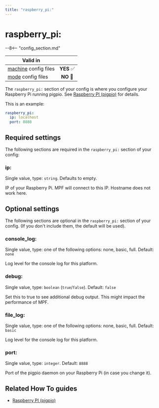 ```yaml
---
title: "raspberry_pi:"
---
```


# raspberry_pi:


--8<-- "config_section.md"

| Valid in | |
|-----|:----:|
|[machine](instructions/machine_config.md) config files |**YES** :white_check_mark:|
|[mode](instructions/mode_config.md) config files|**NO** :no_entry_sign:|

The `raspberry_pi:` section of your config is where you configure your
Raspberry Pi running pigpio. See [Raspberry PI (pigpio)](../hardware/rpi.md) for details.

This is an example:

``` yaml
raspberry_pi:
  ip: localhost
  port: 8888
```

## Required settings

The following sections are required in the `raspberry_pi:` section of
your config:

### ip:

Single value, type: `string`. Defaults to empty.

IP of your Raspberry Pi. MPF will connect to this IP. Hostname does not
work here.

## Optional settings

The following sections are optional in the `raspberry_pi:` section of
your config. (If you don't include them, the default will be used).

### console_log:

Single value, type: one of the following options: none, basic, full.
Default: `none`

Log level for the console log for this platform.

### debug:

Single value, type: `boolean` (`true`/`false`). Default: `false`

Set this to true to see additional debug output. This might impact the
performance of MPF.

### file_log:

Single value, type: one of the following options: none, basic, full.
Default: `basic`

Log level for the console log for this platform.

### port:

Single value, type: `integer`. Default: `8888`

Port of the pigpio daemon on your Raspberry Pi (in case you change it).

## Related How To guides

* [Raspberry PI (pigpio)](../hardware/rpi.md)
